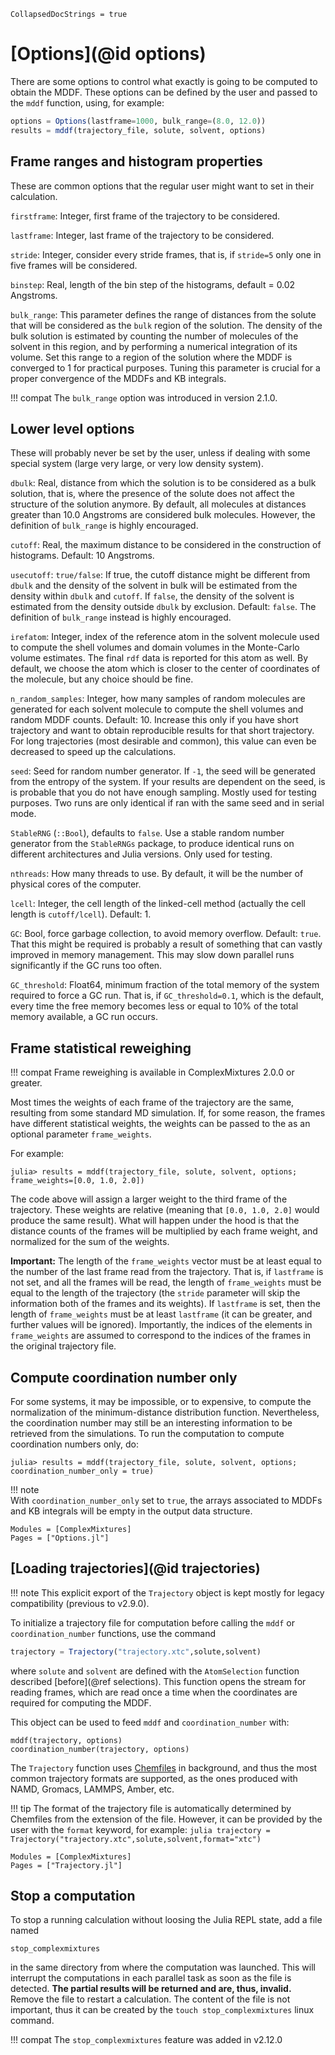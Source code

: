```@meta
CollapsedDocStrings = true
```

# [Options](@id options)

There are some options to control what exactly is going to be computed
to obtain the MDDF. These options can be defined by the user and passed to the
`mddf` function, using, for example: 

```julia
options = Options(lastframe=1000, bulk_range=(8.0, 12.0))
results = mddf(trajectory_file, solute, solvent, options)
```

## Frame ranges and histogram properties

These are common options that the regular user might want to set 
in their calculation.

`firstframe`: Integer, first frame of the trajectory to be considered.

`lastframe`: Integer, last frame of the trajectory to be considered.

`stride`: Integer, consider every stride frames, that is, if `stride=5`
only one in five frames will be considered.

`binstep`: Real, length of the bin step of the histograms, default =
0.02 Angstroms.

`bulk_range`: This parameter defines the range of distances from the 
solute that will be considered as the `bulk` region of the solution.
The density of the bulk solution is estimated by counting the number
of molecules of the solvent in this region, and by performing a 
numerical integration of its volume. Set this range to a region of the
solution where the MDDF is converged to 1 for practical purposes. Tuning
this parameter is crucial for a proper convergence of the MDDFs and
KB integrals. 

!!! compat
    The `bulk_range` option was introduced in version 2.1.0.

## Lower level options

These will probably never be set by the user, unless if dealing with 
some special system (large very large, or very low density system).

`dbulk`: Real, distance from which the solution is to be considered as a
bulk solution, that is, where the presence of the solute does not affect
the structure of the solution anymore. By default, all molecules at
distances greater than 10.0 Angstroms are considered bulk molecules. 
However, the definition of `bulk_range` is highly encouraged. 

`cutoff`: Real, the maximum distance to be considered in the
construction of histograms. Default: 10 Angstroms.

`usecutoff`: `true/false`: If true, the cutoff distance might be
different from `dbulk` and the density of the solvent in bulk will be
estimated from the density within `dbulk` and `cutoff`. If `false`, the
density of the solvent is estimated from the density outside `dbulk` by
exclusion. Default: `false`. The definition of `bulk_range` instead
is highly encouraged. 

`irefatom`: Integer, index of the reference atom in the solvent molecule
used to compute the shell volumes and domain volumes in the Monte-Carlo
volume estimates. The final `rdf` data is reported for this atom as
well. By default, we choose the atom which is closer to the center of
coordinates of the molecule, but any choice should be fine. 

`n_random_samples`: Integer, how many samples of random molecules are
generated for each solvent molecule to compute the shell volumes and
random MDDF counts. Default: 10. Increase this only if you have short
trajectory and want to obtain reproducible results for that short
trajectory. For long trajectories (most desirable and common), this
value can even be decreased to speed up the calculations. 

`seed`: Seed for random number generator. If `-1`, the seed will be
generated from the entropy of the system. If your results are dependent
on the seed, is is probable that you do not have enough sampling. Mostly
used for testing purposes. Two runs are only identical if ran with
the same seed and in serial mode.   

`StableRNG` (`::Bool`), defaults to `false`. Use a stable random number
generator from the `StableRNGs` package, to produce identical runs on
different architectures and Julia versions. Only used for testing. 

`nthreads`: How many threads to use. By default, it will be the number
of physical cores of the computer.
 
`lcell`: Integer, the cell length of the linked-cell method (actually
the cell length is `cutoff/lcell`). Default: 1.  

`GC`: Bool, force garbage collection, to avoid memory
overflow. Default: `true`. That this might be required is probably a result of
something that can vastly improved in memory management. This may slow down
parallel runs significantly if the GC runs too often.

`GC_threshold`: Float64, minimum fraction of the total memory of the
system required to force a GC run. That is, if `GC_threshold=0.1`, which
is the default, every time the free memory becomes less or equal to 10%
of the total memory available, a GC run occurs.  

## Frame statistical reweighing  

!!! compat
    Frame reweighing is available in ComplexMixtures 2.0.0 or greater.

Most times the weights of each frame of the trajectory are the same, resulting
from some standard MD simulation. If, for some reason, the frames have 
different statistical weights, the weights can be passed to the as an 
optional parameter `frame_weights`.

For example:
```julia-repl
julia> results = mddf(trajectory_file, solute, solvent, options; frame_weights=[0.0, 1.0, 2.0])
```
The code above will assign a larger weight to the third frame of the trajectory.
These weights are relative (meaning that `[0.0, 1.0, 2.0]` would produce 
the same result). What will happen under the hood is that the distance counts
of the frames will be multiplied by each frame weight, and normalized for the
sum of the weights.

**Important:** The length of the `frame_weights` vector must be at least equal
to the number of the last frame read from the trajectory. That is, if `lastframe` 
is not set, and all the frames will be read, the length of `frame_weights` must
be equal to the length of the trajectory (the `stride` parameter will skip the
information both of the frames and its weights). If `lastframe` is set, then
the length of `frame_weights` must be at least `lastframe` (it can be greater,
and further values will be ignored). Importantly, the indices of the elements
in `frame_weights` are assumed to correspond to the indices of the frames
in the original trajectory file.

## Compute coordination number only

For some systems, it may be impossible, or to expensive, to compute the normalization
of the minimum-distance distribution function. Nevertheless, the coordination
number may still be an interesting information to be retrieved from the 
simulations. To run the computation to compute coordination numbers only, do:

```julia-repl
julia> results = mddf(trajectory_file, solute, solvent, options; coordination_number_only = true)
```

!!! note    
    With `coordination_number_only` set to `true`, the arrays associated to
    MDDFs and KB integrals will be empty in the output data structure. 

```@autodocs
Modules = [ComplexMixtures]
Pages = ["Options.jl"]
```

## [Loading trajectories](@id trajectories)

!!! note 
    This explicit export of the `Trajectory` object is kept mostly
    for legacy compatibility (previous to v2.9.0).

To initialize a trajectory file for computation before calling the
`mddf` or `coordination_number` functions, use the command
```julia
trajectory = Trajectory("trajectory.xtc",solute,solvent)
```
where `solute` and `solvent` are defined with the `AtomSelection` function 
described [before](@ref selections). This function opens the stream for
reading frames, which are read once a time when the coordinates are
required for computing the MDDF.

This object can be used to feed `mddf` and `coordination_number` with:
```
mddf(trajectory, options)
coordination_number(trajectory, options)
```

The `Trajectory` function uses
[Chemfiles](http://chemfiles.org/Chemfiles.jl/latest/) in background,
and thus the most common trajectory formats are supported, as the ones
produced with NAMD, Gromacs, LAMMPS, Amber, etc.  

!!! tip
    The format of the trajectory file is automatically determined by
    Chemfiles from the extension of the file. However, it can be
    provided by the user with the `format` keyword, for example:
    ```julia
    trajectory = Trajectory("trajectory.xtc",solute,solvent,format="xtc")
    ```

```@autodocs
Modules = [ComplexMixtures]
Pages = ["Trajectory.jl"]
```

## Stop a computation

To stop a running calculation without loosing the Julia REPL state, add a file named
```
stop_complexmixtures
```
in the same directory from where the computation was launched. This will interrupt the 
computations in each parallel task as soon as the file is detected. **The partial
results will be returned and are, thus, invalid.** Remove the file to restart
a calculation. The content of the file is not important, thus it can be created
by the `touch stop_complexmixtures` linux command. 

!!! compat
    The `stop_complexmixtures` feature was added in v2.12.0






